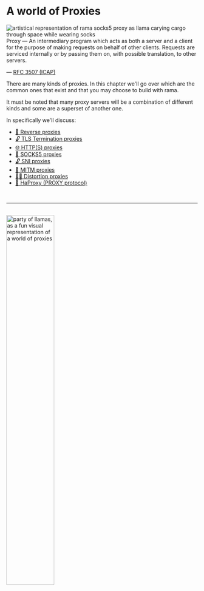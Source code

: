 # A world of Proxies

<div class="book-article-intro">
    <img src="../img/proxy_llama_socks5.jpeg" alt="artistical representation of rama socks5 proxy as llama carying cargo through space while wearing socks">
    <div>
        Proxy — An intermediary program which acts as both a server and a client
         for the purpose of making requests on behalf of other clients.
         Requests are serviced internally or by passing them on, with
         possible translation, to other servers.
        <p>— <a href="https://www.rfc-editor.org/rfc/pdfrfc/rfc3507.txt.pdf">RFC 3507 (ICAP)</a></p>
    </div>
</div>

There are many kinds of proxies. In this chapter we'll go over
which are the common ones that exist and that you may choose
to build with rama.

It must be noted that many proxy servers will be a combination of
different kinds and some are a superset of another one.

In specifically we'll discuss:

- [🚦 Reverse proxies](./reverse.md)
- [🔓 TLS Termination proxies](./tls.md)
- [🌐 HTTP(S) proxies](./http.md)
- [🧦 SOCKS5 proxies](./socks5.md)
- [🔓 SNI proxies](./sni.md)
- [🔎 MITM proxies](./mitm.md)
- [🕵️‍♀️ Distortion proxies](./distort.md)
- [🧭 HaProxy (PROXY protocol)](./haproxy.md)

<br>

---

<br>

<div class="book-article-image-center">
<img style="width: 50%" src="../img/llama_party.jpeg" alt="party of llamas, as a fun visual representation of a world of proxies">
</div>
